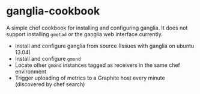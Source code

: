 # ganglia-cookbook

A simple chef cookbook for installing and configuring ganglia. It does not support installing `gmetad` or the ganglia web interface currently.

- Install and configure ganglia from source (Issues with ganglia on ubuntu 13.04)
- Install and configure `gmond`
- Locate other `gmond` instances tagged as receivers in the same chef environment
- Trigger uploading of metrics to a Graphite host every minute (discovered by chef search)
